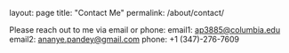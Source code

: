 layout: page
title: "Contact Me"
permalink: /about/contact/

Please reach out to me via email or phone:
email1: ap3885@columbia.edu 
email2: ananye.pandey@gmail.com
phone: +1 (347)-276-7609
